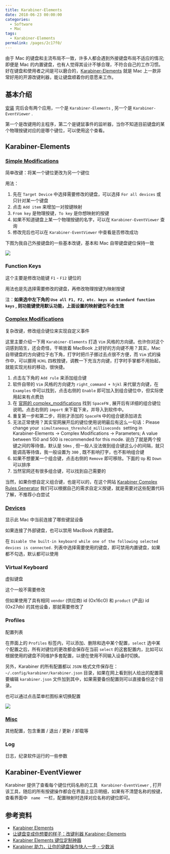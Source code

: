 ```yaml
---
title: Karabiner-Elements
date: 2018-06-23 00:00:00
categories:
  - Software
  - Mac
tags:
  - Karabiner-Elements
permalink: /pages/2c17f0/
---
```


由于 Mac 的键盘和主流布局不一致，许多人都会遇到外接键盘布局不适应的情况; 即便是 Mac 的内置键盘，也有人觉得其设计不够合理，不符合自己的工作习惯。好在键盘和使用者之间是可以磨合的，[Karabiner-Elements](https://pqrs.org/osx/karabiner/) 就是 Mac 上一款非常好用的开源改键利器，能让键盘顺着你的意愿来工作。

## 基本介绍

[安装](https://pqrs.org/osx/karabiner/document.html#usage) 完后会有两个应用，一个是 `Karabiner-Elements` , 另一个是 `Karabiner-EventViewer` .

第一个是改键用的主程序，第二个是键鼠事件的监听器，当你不知道目前键盘的某个物理按键对应的是哪个键位，可以使用这个查看。

## Karabiner-Elements

### [Simple Modifications](https://pqrs.org/osx/karabiner/document.html#configuration-simple-modifications)

简单改键：将某一个键位更改为另一个键位

用法：

1. 先在 `Target Device` 中选择需要修改的键盘，可以选择 `For all devices` 或只针对某一个键盘
2. 点击 `Add item` 来增加一对按键映射
3. `From key` 是物理按键，`To key` 是你想映射的按键
4. 如果不知道键盘上某一个物理按键的名字，可以在 `Karabiner-EventViewer` 查询
5. 修改完后也可以在 `Karabiner-EventViewer` 中查看是否修改成功

下图为我自己外接键盘的一些基本改键，基本和 Mac 自带键盘键位保持一致

![](/img/mac/026.png)

### Function Keys

这个主要是修改功能键 `F1` - `F12` 键位的

用法也是先选择需要修改的键盘，再修改物理按键为映射按键

注：**如果选中左下角的 `Use all F1, F2, etc. keys as standard function keys` , 则功能键使用默认功能，上面设置的映射键位不会生效**

### [Complex Modifications](https://pqrs.org/osx/karabiner/document.html#configuration-complex-modifications)

复杂改键，修改组合键位来实现自定义事件

这里主要介绍一下用 `Karabiner-Elements` 打造 `Vim` 风格的方向键。也许你对这个词感到陌生，还会奇怪，干嘛放着 MacBook 上好好的方向键不用？其实，Mac 自带键盘的方向键位于右下角，打字时把爪子挪过去点很不方便，而 `Vim` 式的操作中，可以挪用 `HJKL` 四枚按键，调教一下充当方向键，打字时手掌都不用抬起，就能实现光标的移动，很快捷。

1. 点击左下角的 `Add rule` 来添加组合键
2. 软件自带的 `Vim` 风格的方向键为 `right_command + hjkl` 来代替方向键，在 `Examples` 中可以找到，点击右侧的 `Enable` 即可加入到组合键位中，但实际使用起来有点费劲
3. 在 [官网的 complex_modifications](https://ke-complex-modifications.pqrs.org/#spacefn) 找到 `SpaceFN` , 展开后有详细的组合键位说明。点击右侧的 `import` 来下载下来，并导入到软件中。
4. 重复第一步和第二步，将刚才添加的 `SpaceFN` 中的组合键添加进去
5. 无法正常使用？其实官网展开后的键位使用说明最后有这么一句话：Please change your  `simultaneous_threshold_milliseconds`  setting in Karabiner-Elements → Complex Modifications → Parameters; A value between 150 and 500 is recommended for this mode. 说白了就是两个按键之间的等待值，默认是 `50ms` , 但一般人没法做到组合键这么小的间隔，就只能调高等待值，我一般设置为 `300` , 既不影响打字，也不影响组合键
6. 如果不想要某一个组合键，点击右侧的 `Remove` 即可移除。下面的 `Up` 和 `Down` 可以排序
7. 当然官网还有很多组合键，可以找到自己需要的

当然，如果你想自定义组合键，也是可以的，在这个网站 [Karabiner Complex Rules Generator](https://genesy.github.io/karabiner-complex-rules-generator/) 我们可以根据自己的需求自定义按键，就是需要对这些配置代码了解，不推荐小白尝试

### [Devices](https://pqrs.org/osx/karabiner/document.html#configuration-devices)

显示此 Mac 中当前连接了哪些键鼠设备

如果连接了外部键盘，也可以禁用 MacBook 内置键盘。

在 `Disable the built-in keyboard while one of the following selected devices is connected.` 列表中选择需要使用的键盘，即可禁用内置键盘，如果都不勾选，默认都可以使用

### Virtual Keyboard

虚拟键盘

这个一般不需要修改

但如果使用了具有相同 `vendor` (供应商) id (Ox16cO) 和 `product` (产品) id (Ox27db) 的其他设备，那就需要修改了

### Profiles

配置列表

在界面上的 `Profiles` 标签内，可以添加、删除和选中某个配置，`select` 选中某个配置之后，所有对键位的更改都会保存在当前 `select` 的这套配置内，比如可以根据使用的键盘不同维护多套配置，以便在使用不同输入设备时切换。

另外，Karabiner 的所有配置都以 `JSON` 格式文件保存在：`~/.config/karabiner/karabiner.json` 目录，如果在网上看到别人给出的配置需要编辑 `karabiner.json` 文件加到其中，如果需要备份配置则可以直接备份这个目录。

也可以通过点击菜单栏图标来切换配置

![](/img/mac/027.png)

### [Misc](https://pqrs.org/osx/karabiner/document.html#quit)

其他配置，包含重置 / 退出 / 更新 / 卸载等

### Log

日志，纪录软件运行的一些参数

## Karabiner-EventViewer

Karabiner 提供了查看每个键位代码名称的工具   `Karabiner-EventViewer` , 打开该工具，随后的所有按键操作都会在界面上显示明细，如果有不清楚名称的按键，查看界面中   `name`   一栏，配置映射时选择对应名称的键位即可。

## 参考资料

- [Karabiner Elements](https://pqrs.org/osx/karabiner/document.html)
- [让键盘变成你想要的样子：改键利器 Karabiner-Elements](https://sspai.com/post/42921)
- [Karabiner Elements 键位定制神器](https://www.jianshu.com/p/47d5de7f12bc)
- [Karabiner 助力，让你的键盘操作快人一步 - 少数派](https://sspai.com/post/73827)
